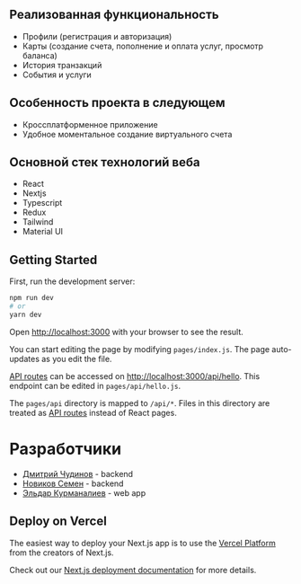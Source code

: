 ## Реализованная функциональность
* Профили (регистрация и авторизация)
* Карты (создание счета, пополнение и оплата услуг, просмотр баланса)
* История транзакций
* События и услуги

## Особенность проекта в следующем
* Кроссплатформенное приложение
* Удобное моментальное создание виртуального счета

## Основной стек технологий веба

* React
* Nextjs
* Typescript
* Redux
* Tailwind
* Material UI

## Getting Started

First, run the development server:

```bash
npm run dev
# or
yarn dev
```

Open [http://localhost:3000](http://localhost:3000) with your browser to see the result.

You can start editing the page by modifying `pages/index.js`. The page auto-updates as you edit the file.

[API routes](https://nextjs.org/docs/api-routes/introduction) can be accessed on [http://localhost:3000/api/hello](http://localhost:3000/api/hello). This endpoint can be edited in `pages/api/hello.js`.

The `pages/api` directory is mapped to `/api/*`. Files in this directory are treated as [API routes](https://nextjs.org/docs/api-routes/introduction) instead of React pages.

# Разработчики

* [Дмитрий Чудинов](https://t.me/dchudik) - backend
* [Новиков Семен](https://t.me/semyon_dev) - backend
* [Эльдар Курманалиев](https://t.me/elik_sir) - web app

## Deploy on Vercel

The easiest way to deploy your Next.js app is to use the [Vercel Platform](https://vercel.com/new?utm_medium=default-template&filter=next.js&utm_source=create-next-app&utm_campaign=create-next-app-readme) from the creators of Next.js.

Check out our [Next.js deployment documentation](https://nextjs.org/docs/deployment) for more details.
